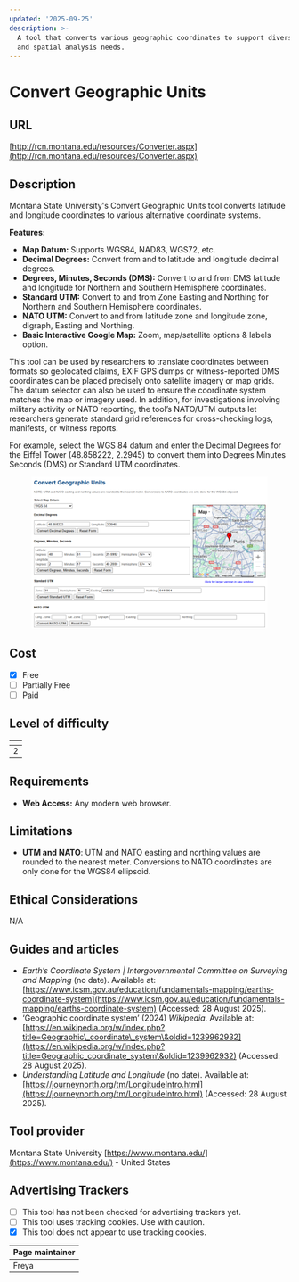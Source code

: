 ```yaml
---
updated: '2025-09-25'
description: >-
  A tool that converts various geographic coordinates to support diverse mapping
  and spatial analysis needs.
---
```


# Convert Geographic Units

## URL

[http://rcn.montana.edu/resources/Converter.aspx](http://rcn.montana.edu/resources/Converter.aspx)

## Description

Montana State University's Convert Geographic Units tool converts latitude and longitude coordinates to various alternative coordinate systems.

**Features:**

* **Map Datum:** Supports WGS84, NAD83, WGS72, etc.
* **Decimal Degrees:** Convert from and to latitude and longitude decimal degrees.
* **Degrees, Minutes, Seconds (DMS):** Convert to and from DMS latitude and longitude for Northern and Southern Hemisphere coordinates.
* **Standard UTM:** Convert to and from Zone Easting and Northing for Northern and Southern Hemisphere coordinates.
* **NATO UTM:** Convert to and from latitude zone and longitude zone, digraph, Easting and Northing.
* **Basic Interactive Google Map:** Zoom, map/satellite options & labels option.

This tool can be used by researchers to translate coordinates between formats so geolocated claims, EXIF GPS dumps or witness-reported DMS coordinates can be placed precisely onto satellite imagery or map grids. The datum selector can also be used to ensure the coordinate system matches the map or imagery used. In addition, for investigations involving military activity or NATO reporting, the tool’s NATO/UTM outputs let researchers generate standard grid references for cross-checking logs, manifests, or witness reports.

For example, select the WGS 84 datum and enter the Decimal Degrees for the Eiffel Tower (48.858222, 2.2945) to convert them into Degrees Minutes Seconds (DMS) or Standard UTM coordinates.

<figure><img src=".gitbook/assets/image.png" alt=""><figcaption></figcaption></figure>

## Cost

* [x] Free
* [ ] Partially Free
* [ ] Paid

## Level of difficulty

<table><thead><tr><th data-type="rating" data-max="5"></th></tr></thead><tbody><tr><td>2</td></tr></tbody></table>

## Requirements

* **Web Access:** Any modern web browser.

## Limitations

* **UTM and NATO**: UTM and NATO easting and northing values are rounded to the nearest meter. Conversions to NATO coordinates are only done for the WGS84 ellipsoid.

## Ethical Considerations

N/A

## Guides and articles

* _Earth’s Coordinate System | Intergovernmental Committee on Surveying and Mapping_ (no date). Available at: [https://www.icsm.gov.au/education/fundamentals-mapping/earths-coordinate-system](https://www.icsm.gov.au/education/fundamentals-mapping/earths-coordinate-system) (Accessed: 28 August 2025).
* ‘Geographic coordinate system’ (2024) _Wikipedia_. Available at: [https://en.wikipedia.org/w/index.php?title=Geographic\_coordinate\_system\&oldid=1239962932](https://en.wikipedia.org/w/index.php?title=Geographic_coordinate_system\&oldid=1239962932) (Accessed: 28 August 2025).
* _Understanding Latitude and Longitude_ (no date). Available at: [https://journeynorth.org/tm/LongitudeIntro.html](https://journeynorth.org/tm/LongitudeIntro.html) (Accessed: 28 August 2025).

## Tool provider

Montana State University [https://www.montana.edu/](https://www.montana.edu/) - United States

## Advertising Trackers

* [ ] This tool has not been checked for advertising trackers yet.
* [ ] This tool uses tracking cookies. Use with caution.
* [x] This tool does not appear to use tracking cookies.

| Page maintainer |
| --------------- |
| Freya           |
